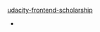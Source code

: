 <a href="https://rachitgupta008.github.io/udacity-frontend-scholarship/"> udacity-frontend-scholarship </a>
<ul>
<li><a href="https://rachitgupta008.github.io/udacity-frontend-scholarship/animal/card.html"></a></li>
</ul>
